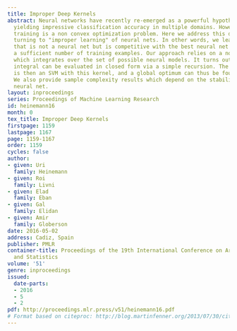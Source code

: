 ```yaml
---
title: Improper Deep Kernels
abstract: Neural networks have recently re-emerged as a powerful hypothesis class,
  yielding impressive classification accuracy in multiple domains. However, their
  training is a non convex optimization problem. Here we address this difficulty by
  turning to "improper learning" of neural nets. In other words, we learn a classifier
  that is not a neural net but is competitive with the best neural net model given
  a sufficient number of training examples. Our approach relies on a novel kernel
  which integrates over the set of possible neural models. It turns out that the corresponding
  integral can be evaluated in closed form via a simple recursion. The learning problem
  is then an SVM with this kernel, and a global optimum can thus be found efficiently.
  We also provide sample complexity results which depend on the stability of the optimal
  neural net.
layout: inproceedings
series: Proceedings of Machine Learning Research
id: heinemann16
month: 0
tex_title: Improper Deep Kernels
firstpage: 1159
lastpage: 1167
page: 1159-1167
order: 1159
cycles: false
author:
- given: Uri
  family: Heinemann
- given: Roi
  family: Livni
- given: Elad
  family: Eban
- given: Gal
  family: Elidan
- given: Amir
  family: Globerson
date: 2016-05-02
address: Cadiz, Spain
publisher: PMLR
container-title: Proceedings of the 19th International Conference on Artificial Intelligence
  and Statistics
volume: '51'
genre: inproceedings
issued:
  date-parts:
  - 2016
  - 5
  - 2
pdf: http://proceedings.mlr.press/v51/heinemann16.pdf
# Format based on citeproc: http://blog.martinfenner.org/2013/07/30/citeproc-yaml-for-bibliographies/
---
```

